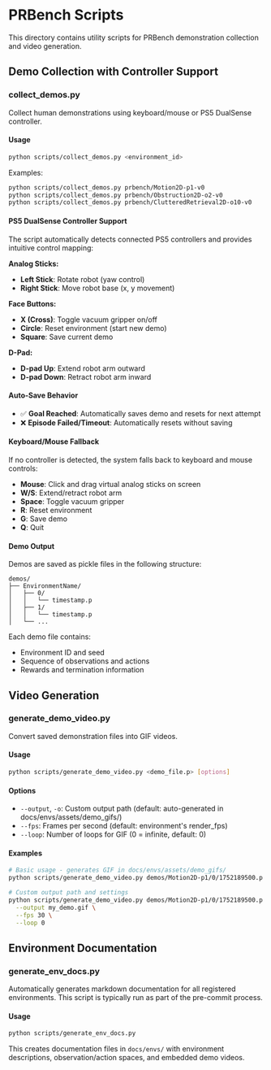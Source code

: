 # PRBench Scripts

This directory contains utility scripts for PRBench demonstration collection and video generation.

## Demo Collection with Controller Support

### collect_demos.py

Collect human demonstrations using keyboard/mouse or PS5 DualSense controller.

#### Usage

```bash
python scripts/collect_demos.py <environment_id>
```

Examples:
```bash
python scripts/collect_demos.py prbench/Motion2D-p1-v0
python scripts/collect_demos.py prbench/Obstruction2D-o2-v0
python scripts/collect_demos.py prbench/ClutteredRetrieval2D-o10-v0
```

#### PS5 DualSense Controller Support

The script automatically detects connected PS5 controllers and provides intuitive control mapping:

**Analog Sticks:**
- **Left Stick**: Rotate robot (yaw control)
- **Right Stick**: Move robot base (x, y movement)

**Face Buttons:**
- **X (Cross)**: Toggle vacuum gripper on/off
- **Circle**: Reset environment (start new demo)
- **Square**: Save current demo

**D-Pad:**
- **D-pad Up**: Extend robot arm outward
- **D-pad Down**: Retract robot arm inward

#### Auto-Save Behavior

- ✅ **Goal Reached**: Automatically saves demo and resets for next attempt
- ❌ **Episode Failed/Timeout**: Automatically resets without saving

#### Keyboard/Mouse Fallback

If no controller is detected, the system falls back to keyboard and mouse controls:

- **Mouse**: Click and drag virtual analog sticks on screen
- **W/S**: Extend/retract robot arm
- **Space**: Toggle vacuum gripper
- **R**: Reset environment
- **G**: Save demo
- **Q**: Quit

#### Demo Output

Demos are saved as pickle files in the following structure:
```
demos/
├── EnvironmentName/
│   ├── 0/
│   │   └── timestamp.p
│   ├── 1/
│   │   └── timestamp.p
│   └── ...
```

Each demo file contains:
- Environment ID and seed
- Sequence of observations and actions
- Rewards and termination information

## Video Generation

### generate_demo_video.py

Convert saved demonstration files into GIF videos.

#### Usage

```bash
python scripts/generate_demo_video.py <demo_file.p> [options]
```

#### Options

- `--output`, `-o`: Custom output path (default: auto-generated in docs/envs/assets/demo_gifs/)
- `--fps`: Frames per second (default: environment's render_fps)
- `--loop`: Number of loops for GIF (0 = infinite, default: 0)

#### Examples

```bash
# Basic usage - generates GIF in docs/envs/assets/demo_gifs/
python scripts/generate_demo_video.py demos/Motion2D-p1/0/1752189500.p

# Custom output path and settings
python scripts/generate_demo_video.py demos/Motion2D-p1/0/1752189500.p \
  --output my_demo.gif \
  --fps 30 \
  --loop 0
```

## Environment Documentation

### generate_env_docs.py

Automatically generates markdown documentation for all registered environments. This script is typically run as part of the pre-commit process.

#### Usage

```bash
python scripts/generate_env_docs.py
```

This creates documentation files in `docs/envs/` with environment descriptions, observation/action spaces, and embedded demo videos.
